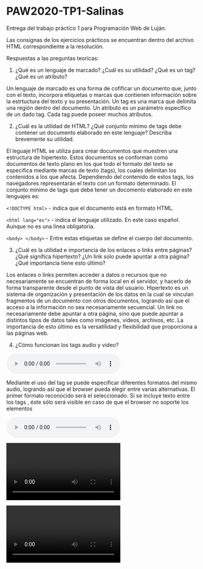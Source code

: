 # PAW2020-TP1-Salinas
 Entrega del trabajo práctico 1 para Programación Web de Luján.

Las consignas de los ejercicios prácticos se encuentran dentro del archivo HTML correspondiente a la resolución.

Respuestas a las preguntas teoricas:


 1. ¿Qué es un lenguaje de marcado? ¿Cuál es su utilidad? ¿Qué es un tag? ¿Qué es un atributo?

Un lenguaje de marcado es una forma de cofificar un documento que, junto con el texto, incorpora etiquetas o marcas que contienen información sobre la estrtuctura del texto y su presentación. Un tag es una marca que delimita una región dentro del documento. Un atributo es un parámetro específico de un dado tag. Cada tag puede poseer muchos atributos.



2. ¿Cuál es la utilidad de HTML? ¿Qué conjunto mínimo de tags debe contener un documento elaborado en este lenguaje? Describa brevemente su utilidad.

El leguaje HTML se utiliza para crear documentos que muestren una estructura de hipertexto. Estos documentos se conforman como documentos de texto plano en los que todo el formato del texto se especifica mediante marcas de texto (tags), los cuales delimitan los contenidos a los que afecta. Dependiendo del contenido de estos tags, los navegadores representarán el texto con un formato determinado.
El conjunto mínimo de tags que debe tener un docomento elaborado en este lenguajes es:

`<!DOCTYPE html>` - indica que el documento está en formato HTML.

`<html lang="es">` - indica el lenguaje utilizado.  En este caso español. Aunque no es una línea obligatoria.

`<body> </body>` - Entre estas etiquetas se define el cuerpo del documento.



3. ¿Cuál es la utilidad e importancia de los enlaces o links entre páginas? ¿Qué significa hipertexto? ¿Un link solo puede apuntar a otra página? ¿Qué importancia tiene esto último?

Los enlaces o links permiten acceder a datos o recursos que no necesariamente se encuentran de forma local en el servidor, y hacerlo de forma transparente desde el punto de vista del usuario.
Hipertexto es un sistema de organización y presentación de los datos en la cual se vinculan fragmentos de un documento con otros documentos, logrando así que el acceso a la información no sea necesariamente secuencial.
Un link no necesariamente debe apuntar a otra página, sino que puede apuntar a distintos tipos de datos tales como imágenes, videos, archivos, etc. La importancia de esto último es la versatilidad y flexibilidad que proporciona a las páginas web.



4. ¿Cómo funcionan los tags audio y video?

<audio> es un tag de html5 que permite embeber archivos de audio en una página html. Para ello, el atributo “src” debe contener el path (relativo o absoluto) a un archivo de audio compatible. 
El atributo “controls” agrega controles para la reproducción del audio, tales como botones de play/pausa, control de volumen, barra de progreso, etc.

<audio src="path" controls></audio> 

Mediante el uso del tag <source> se puede especificar diferentes formatos del mismo audio, logrando así que el browser pueda elegir entre varias alternativas. El primer formato reconocido será el seleccionado. Si se incluye texto entre los tags <audio> y </audio>, éste sólo será visible en caso de que el browser no soporte los elementos <audio>

<audio controls>
	<source src=”path/audio.mp3” type=”audio/mpeg”>
	<source src=”path/audio.ogg” type=”audio/ogg”>
	Tu navegador no soporta los elementos de audio.
</audio>

<video> es un tag html5 que permite embeber archivos de video en una página html. Al igual que con los archivos de audio, el atributo “controls” permite agregar controles para el manejo del video y el tag <source> permite agregar distintos formatos para que el browser elija. Es recomendable además incluir siempre los atributos “width” y “height”. Caso contrario la página puede parpadear mientras el video se carga.

<video width=”320” height=”240” controls>
	<source src=”path/video.mp4” type=”video/mp4”>
	<source src=”path/video.ogg” type=”video/ogg”>
	Tu navegador no soporta los elementos de video.
</audio>



5. ¿Qué es el Rendering Engine de un Browser? ¿Cuál es el que utiliza cada uno de los 5 browsers más conocidos (Chrome, Firefox, Safari, IE-Edge, Opera)? ¿Cuál es la importancia de conocer cada uno de ellos en la construcción de un sitio?

El Rendering Engine de un browser es un componente central de los browsers. Es el encargado de transformar el texto html en contenido visual para el usuario según el dispositivo en el que se utiliza. 

Engine de los browsers más populares: Blink para Chrome, Edge y Opera; Gecko para Firefox y WebKit para Safari. Anteriormente, Edge utilizaba el motor EdgeHTML y Opera utilizaba el motor Presto.

La importancia de conocer cada uno de ellos en la construcción de un sitio es que la misma página html puede (o no) tener diferencias de visualización dependiendo del navegador. Con lo cual un sitio web que se ve perfectamente en un dado navegador, no necesariamente va a verse de igual modo en otro navegador que utilice un rendering engine diferente. Un sitio web bien diseñado ofrecerá, en caso de ser necesario, diferentes archivos html, css, js, etc., dependiendo del navegador que lo solicita.

